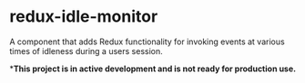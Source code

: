 # redux-idle-monitor

A component that adds Redux functionality for invoking events at various times of idleness during a users session.

***This project is in active development and is not ready for production use.**
